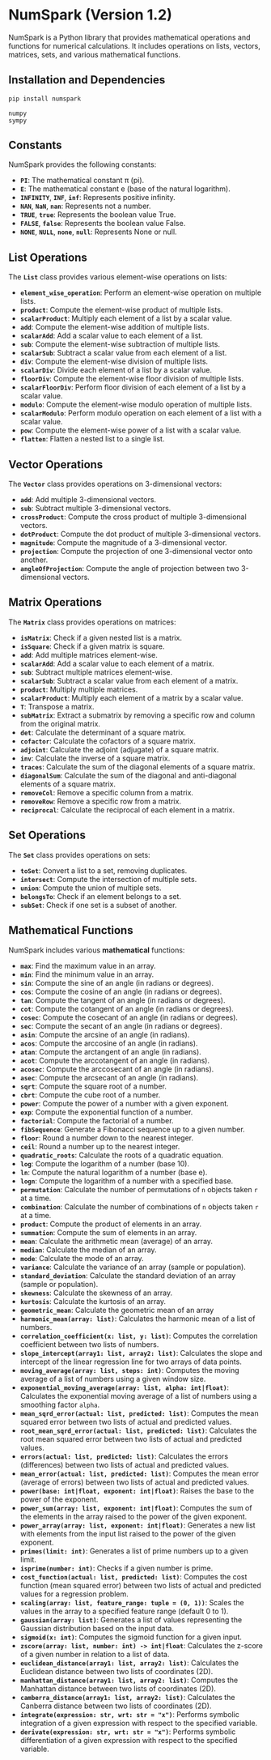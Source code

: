 # NumSpark (Version 1.2)

NumSpark is a Python library that provides mathematical operations and functions for numerical calculations. It includes operations on lists, vectors, matrices, sets, and various mathematical functions.

## Installation and Dependencies
```bash
pip install numspark
```
```text
numpy
sympy
```


## Constants

NumSpark provides the following constants:

- **`PI`**: The mathematical constant π (pi).
- **`E`**: The mathematical constant e (base of the natural logarithm).
- **`INFINITY`**, **`INF`**, **`inf`**: Represents positive infinity.
- **`NAN`**, **`NaN`**, **`nan`**: Represents not a number.
- **`TRUE`**, **`true`**: Represents the boolean value True.
- **`FALSE`**, **`false`**: Represents the boolean value False.
- **`NONE`**, **`NULL`**, **`none`**, **`null`**: Represents None or null.

## List Operations

The **`List`** class provides various element-wise operations on lists:

- **`element_wise_operation`**: Perform an element-wise operation on multiple lists.
- **`product`**: Compute the element-wise product of multiple lists.
- **`scalarProduct`**: Multiply each element of a list by a scalar value.
- **`add`**: Compute the element-wise addition of multiple lists.
- **`scalarAdd`**: Add a scalar value to each element of a list.
- **`sub`**: Compute the element-wise subtraction of multiple lists.
- **`scalarSub`**: Subtract a scalar value from each element of a list.
- **`div`**: Compute the element-wise division of multiple lists.
- **`scalarDiv`**: Divide each element of a list by a scalar value.
- **`floorDiv`**: Compute the element-wise floor division of multiple lists.
- **`scalarFloorDiv`**: Perform floor division of each element of a list by a scalar value.
- **`modulo`**: Compute the element-wise modulo operation of multiple lists.
- **`scalarModulo`**: Perform modulo operation on each element of a list with a scalar value.
- **`pow`**: Compute the element-wise power of a list with a scalar value.
- **`flatten`**: Flatten a nested list to a single list.

## Vector Operations

The **`Vector`** class provides operations on 3-dimensional vectors:

- **`add`**: Add multiple 3-dimensional vectors.
- **`sub`**: Subtract multiple 3-dimensional vectors.
- **`crossProduct`**: Compute the cross product of multiple 3-dimensional vectors.
- **`dotProduct`**: Compute the dot product of multiple 3-dimensional vectors.
- **`magnitude`**: Compute the magnitude of a 3-dimensional vector.
- **`projection`**: Compute the projection of one 3-dimensional vector onto another.
- **`angleOfProjection`**: Compute the angle of projection between two 3-dimensional vectors.

## Matrix Operations

The **`Matrix`** class provides operations on matrices:

- **`isMatrix`**: Check if a given nested list is a matrix.
- **`isSquare`**: Check if a given matrix is square.
- **`add`**: Add multiple matrices element-wise.
- **`scalarAdd`**: Add a scalar value to each element of a matrix.
- **`sub`**: Subtract multiple matrices element-wise.
- **`scalarSub`**: Subtract a scalar value from each element of a matrix.
- **`product`**: Multiply multiple matrices.
- **`scalarProduct`**: Multiply each element of a matrix by a scalar value.
- **`T`**: Transpose a matrix.
- **`subMatrix`**: Extract a submatrix by removing a specific row and column from the original matrix.
- **`det`**: Calculate the determinant of a square matrix.
- **`cofactor`**: Calculate the cofactors of a square matrix.
- **`adjoint`**: Calculate the adjoint (adjugate) of a square matrix.
- **`inv`**: Calculate the inverse of a square matrix.
- **`traces`**: Calculate the sum of the diagonal elements of a square matrix.
- **`diagonalSum`**: Calculate the sum of the diagonal and anti-diagonal elements of a square matrix.
- **`removeCol`**: Remove a specific column from a matrix.
- **`removeRow`**: Remove a specific row from a matrix.
- **`reciprocal`**: Calculate the reciprocal of each element in a matrix.

## Set Operations

The **`Set`** class provides operations on sets:

- **`toSet`**: Convert a list to a set, removing duplicates.
- **`intersect`**: Compute the intersection of multiple sets.
- **`union`**: Compute the union of multiple sets.
- **`belongsTo`**: Check if an element belongs to a set.
- **`subSet`**: Check if one set is a subset of another.

## Mathematical Functions

NumSpark includes various **mathematical** functions:

- **`max`**: Find the maximum value in an array.
- **`min`**: Find the minimum value in an array.
- **`sin`**: Compute the sine of an angle (in radians or degrees).
- **`cos`**: Compute the cosine of an angle (in radians or degrees).
- **`tan`**: Compute the tangent of an angle (in radians or degrees).
- **`cot`**: Compute the cotangent of an angle (in radians or degrees).
- **`cosec`**: Compute the cosecant of an angle (in radians or degrees).
- **`sec`**: Compute the secant of an angle (in radians or degrees).
- **`asin`**: Compute the arcsine of an angle (in radians).
- **`acos`**: Compute the arccosine of an angle (in radians).
- **`atan`**: Compute the arctangent of an angle (in radians).
- **`acot`**: Compute the arccotangent of an angle (in radians).
- **`acosec`**: Compute the arccosecant of an angle (in radians).
- **`asec`**: Compute the arcsecant of an angle (in radians).
- **`sqrt`**: Compute the square root of a number.
- **`cbrt`**: Compute the cube root of a number.
- **`power`**: Compute the power of a number with a given exponent.
- **`exp`**: Compute the exponential function of a number.
- **`factorial`**: Compute the factorial of a number.
- **`fibSequence`**: Generate a Fibonacci sequence up to a given number.
- **`floor`**: Round a number down to the nearest integer.
- **`ceil`**: Round a number up to the nearest integer.
- **`quadratic_roots`**: Calculate the roots of a quadratic equation.
- **`log`**: Compute the logarithm of a number (base 10).
- **`ln`**: Compute the natural logarithm of a number (base e).
- **`logn`**: Compute the logarithm of a number with a specified base.
- **`permutation`**: Calculate the number of permutations of `n` objects taken `r` at a time.
- **`combination`**: Calculate the number of combinations of `n` objects taken `r` at a time.
- **`product`**: Compute the product of elements in an array.
- **`summation`**: Compute the sum of elements in an array.
- **`mean`**: Calculate the arithmetic mean (average) of an array.
- **`median`**: Calculate the median of an array.
- **`mode`**: Calculate the mode of an array.
- **`variance`**: Calculate the variance of an array (sample or population).
- **`standard_deviation`**: Calculate the standard deviation of an array (sample or population).
- **`skewness`**: Calculate the skewness of an array.
- **`kurtosis`**: Calculate the kurtosis of an array.
- **`geometric_mean`**: Calculate the geometric mean of an array
- **`harmonic_mean(array: list)`**: Calculates the harmonic mean of a list of numbers.
- **`correlation_coefficient(x: list, y: list)`**: Computes the correlation coefficient between two lists of numbers.
- **`slope_intercept(array1: list, array2: list)`**: Calculates the slope and intercept of the linear regression line for two arrays of data points.
- **`moving_average(array: list, steps: int)`**: Computes the moving average of a list of numbers using a given window size.
- **`exponential_moving_average(array: list, alpha: int|float)`**: Calculates the exponential moving average of a list of numbers using a smoothing factor `alpha`.
- **`mean_sqrd_error(actual: list, predicted: list)`**: Computes the mean squared error between two lists of actual and predicted values.
- **`root_mean_sqrd_error(actual: list, predicted: list)`**: Calculates the root mean squared error between two lists of actual and predicted values.
- **`errors(actual: list, predicted: list)`**: Calculates the errors (differences) between two lists of actual and predicted values.
- **`mean_error(actual: list, predicted: list)`**: Computes the mean error (average of errors) between two lists of actual and predicted values.
- **`power(base: int|float, exponent: int|float)`**: Raises the base to the power of the exponent.
- **`power_sum(array: list, exponent: int|float)`**: Computes the sum of the elements in the array raised to the power of the given exponent.
- **`power_array(array: list, exponent: int|float)`**: Generates a new list with elements from the input list raised to the power of the given exponent.
- **`primes(limit: int)`**: Generates a list of prime numbers up to a given limit.
- **`isprime(number: int)`**: Checks if a given number is prime.
- **`cost_function(actual: list, predicted: list)`**: Computes the cost function (mean squared error) between two lists of actual and predicted values for a regression problem.
- **`scaling(array: list, feature_range: tuple = (0, 1))`**: Scales the values in the array to a specified feature range (default 0 to 1).
- **`gaussian(array: list)`**: Generates a list of values representing the Gaussian distribution based on the input data.
- **`sigmoid(x: int)`**: Computes the sigmoid function for a given input.
- **`zscore(array: list, number: int) -> int|float`**: Calculates the z-score of a given number in relation to a list of data.
- **`euclidean_distance(array1: list, array2: list)`**: Calculates the Euclidean distance between two lists of coordinates (2D).
- **`manhattan_distance(array1: list, array2: list)`**: Computes the Manhattan distance between two lists of coordinates (2D).
- **`camberra_distance(array1: list, array2: list)`**: Calculates the Canberra distance between two lists of coordinates (2D).
- **`integrate(expression: str, wrt: str = "x")`**: Performs symbolic integration of a given expression with respect to the specified variable.
- **`derivate(expression: str, wrt: str = "x")`**: Performs symbolic differentiation of a given expression with respect to the specified variable.
